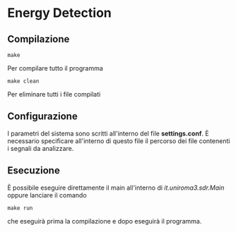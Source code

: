 Energy Detection
================

Compilazione
------------

	make

Per compilare tutto il programma

	make clean
	
Per eliminare tutti i file compilati

Configurazione
--------------

I parametri del sistema sono scritti all'interno del file **settings.conf**. È necessario specificare all'interno di questo file il percorso dei file contenenti i segnali da analizzare.

Esecuzione
----------

È possibile eseguire direttamente il main all'interno di *it.uniroma3.sdr.Main* oppure lanciare il comando

	make run
	
che eseguirà prima la compilazione e dopo eseguirà il programma.